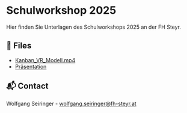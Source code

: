 # Schulworkshop 2025

Hier finden Sie Unterlagen des Schulworkshops 2025 an der FH Steyr.

## 📂 Files

- [Kanban_VR_Modell.mp4](Kanban_VR_Modell_compressed.mp4?raw=true)
- [Präsentation](#)

## 📬 Contact

Wolfgang Seiringer - [wolfgang.seiringer@fh-steyr.at](mailto:wolfgang.seiringer@fh-steyr.at)
